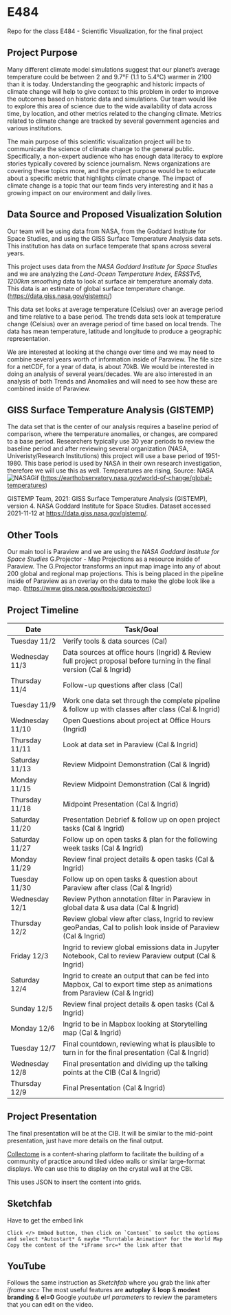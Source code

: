 # E484

Repo for the class E484 - Scientific Visualization, for the final project


## Project Purpose
Many different climate model simulations suggest that our planet’s average temperature could
be between 2 and 9.7°F (1.1 to 5.4°C) warmer in 2100 than it is today. Understanding the
geographic and historic impacts of climate change will help to give context to this problem in
order to improve the outcomes based on historic data and simulations. Our team would like to
explore this area of science due to the wide availability of data across time, by location, and
other metrics related to the changing climate. Metrics related to climate change are tracked by
several government agencies and various institutions.

The main purpose of this scientific visualization project will be to communicate the science of
climate change to the general public. Specifically, a non-expert audience who has enough data
literacy to explore stories typically covered by science journalism. News organizations are
covering these topics more, and the project purpose would be to educate about a specific metric that highlights climate change. The impact of climate change is
a topic that our team finds very interesting and it has a growing impact on our environment and
daily lives.


## Data Source and Proposed Visualization Solution
Our team will be using data from NASA, from the Goddard Institute for Space Studies, and
using the GISS Surface Temperature Analysis data sets. This institution has data on surface
temperate that spans across several years.

This project uses data from the *NASA Goddard Institute for Space Studies* and we are analyzing the *Land-Ocean Temperature Index, ERSSTv5, 1200km smoothing* data to look at surface air temperature anomaly data. This data is an estimate of global surface temperature change. (https://data.giss.nasa.gov/gistemp/) 

This data set looks at average temperature (Celsius) over an average period and time relative to a
base period. The trends data sets look at temperature change (Celsius) over an average period
of time based on local trends. The data has mean temperature, latitude and longitude to
produce a geographic representation.

We are interested at looking at the change over time and we may need to combine several
years worth of information inside of Paraview. The file size for a netCDF, for a year of data, is
about 70kB. We would be interested in doing an analysis of several years/decades. We are also
interested in an analysis of both Trends and Anomalies and will need to see how these are
combined inside of Paraview.

## GISS Surface Temperature Analysis (GISTEMP)
The data set that is the center of our analysis requires a baseline period of comparison, where the temperature anomalies, or changes, are compared to a base period. Researchers typically use 30 year periods to review the baseline period and after reviewing several organization (NASA, Univeristy/Research Institutions) this project will use a base period of 1951-1980. This base period is used by NASA in their own research investigation, therefore we will use this as well. Temperatures are rising, Source: NASA ![NASAGif](https://earthobservatory.nasa.gov/ContentWOC/images/globaltemp/agreement_gis_2019.gif) (https://earthobservatory.nasa.gov/world-of-change/global-temperatures)

GISTEMP Team, 2021: GISS Surface Temperature Analysis (GISTEMP), version 4. NASA Goddard Institute for Space Studies. Dataset accessed 2021-11-12 at https://data.giss.nasa.gov/gistemp/.

## Other Tools
Our main tool is Paraview and we are using the *NASA Goddard Institute for Space Studies* G.Projector - Map Projections as a resource inside of Paraview. The G.Projector transforms an input map image into any of about 200 global and regional map projections. This is being placed in the pipeline inside of Paraview as an overlay on the data to make the globe look like a map. (https://www.giss.nasa.gov/tools/gprojector/)

## Project Timeline
| Date | Task/Goal |
| --- | --- |
| Tuesday 11/2 | Verify tools & data sources (Cal) |
| Wednesday 11/3 | Data sources at office hours (Ingrid) & Review full project proposal before turning in the final version (Cal & Ingrid) |
| Thursday 11/4 | Follow-up questions after class (Cal) |
| Tuesday 11/9 | Work one data set through the complete pipeline & follow up with classes after class (Cal & Ingrid) |
| Wednesday 11/10 | Open Questions about project at Office Hours (Ingrid) |
| Thursday 11/11 | Look at data set in Paraview (Cal & Ingrid) |
| Saturday 11/13 | Review Midpoint Demonstration (Cal & Ingrid) |
| Monday 11/15 | Review Midpoint Demonstration (Cal & Ingrid) |
| Thursday 11/18 | Midpoint Presentation (Cal & Ingrid) |
| Saturday 11/20 | Presentation Debrief & follow up on open project tasks (Cal & Ingrid) |
| Saturday 11/27 | Follow up on open tasks & plan for the following week tasks (Cal & Ingrid) |
| Monday 11/29 | Review final project details & open tasks (Cal & Ingrid) |
| Tuesday 11/30 | Follow up on open tasks & question about Paraview after class (Cal & Ingrid) |
| Wednesday 12/1 | Review Python annotation filter in Paraview in global data & usa data (Cal & Ingrid) |
| Thursday 12/2 | Review global view after class, Ingrid to review geoPandas, Cal to polish look inside of Paraview (Cal & Ingrid) |
| Friday 12/3 | Ingrid to review global emissions data in Jupyter Notebook, Cal to review Paraview output (Cal & Ingrid) |
| Saturday 12/4 | Ingrid to create an output that can be fed into Mapbox, Cal to export time step as animations from Paraview (Cal & Ingrid) |
| Sunday 12/5 | Review final project details & open tasks (Cal & Ingrid) |
| Monday 12/6 | Ingrid to be in Mapbox looking at Storytelling map (Cal & Ingrid) |
| Tuesday 12/7 | Final countdown, reviewing what is plausible to turn in for the final presentation (Cal & Ingrid) |
| Wednesday 12/8 | Final presentation and dividing up the talking points at the CIB (Cal & Ingrid) |
| Thursday 12/9 | Final Presentation (Cal & Ingrid) |

## Project Presentation
The final presentation will be at the CIB. It will be similar to the mid-point presentation, just have more details on the final output.

[Collectome](https://collectome.rt.iu.edu/frontend/home) is a content-sharing platform to facilitate the building of a community of practice around tiled video walls or similar large-format displays. We can use this to display on the crystal wall at the CBI.

This uses JSON to insert the content into grids.

## Sketchfab
Have to get the embed link
``` 
Click </> Embed button, then click on `Content` to seelct the options and select *Autostart* & maybe *Turntable Animation* for the World Map
Copy the content of the *iFrame src=* the link after that 

```

## YouTube
Follows the same instruction as *Sketchfab* where you grab the link after *iframe src=* The most useful features are **autoplay** & **loop** & **modest branding** & **el=0** Google *youtube url parameters* to review the parameters that you can edit on the video. 